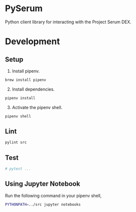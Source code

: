 # PySerum
Python client library for interacting with the Project Serum DEX.

# Development
## Setup
1. Install pipenv.
```sh
brew install pipenv
```
2. Install dependencies.
```sh
pipenv install
```
3. Activate the pipenv shell.
```sh
pipenv shell
```

## Lint
```sh
pylint src
```

## Test
```sh
# pytest ...
```

## Using Jupyter Notebook
Run the following command in your pipenv shell,
```sh
PYTHONPATH=../src jupyter notebooks
```

